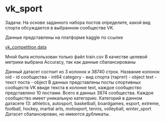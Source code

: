 # vk_sport
Задача: На основе заданного набора постов определите, какой вид спорта обсуждается в выбранном сообществе VK.



Данные представлены на платформе kaggle по ссылке 

[vk_competition data](https://www.kaggle.com/datasets/mikhailma/russian-social-media-text-classification)

Мной была использован только файл train.csv
В качестве целевой метрики выбрана Accuracy, так как данные сбалансированы

Данный датасет состоит из 3 колонок и 38740 строк.
Название колонок
oid - id сообщества - int64
category - вид спорта (таргет) - object
text - текст поста - object
В данных представлены посты спортивных сообществ VK ввиде текста в колонке text, каждое сообщество представлено 10 постами. Всего в данных 3874 сообщества. Каждое сообщество имеет уникальную категорию.
Категорий в данном датасете 13: athletics, autosport, basketball, boardgames, esport, extreme, football, hockey, martial arts, motosport, tennis, volleyball, winter_sport
Датасет сбалансирован, но имеются дубликаты.
